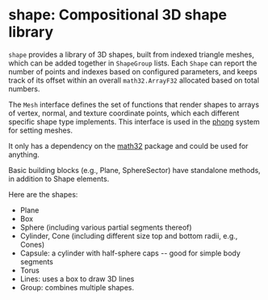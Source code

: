 # shape: Compositional 3D shape library

`shape` provides a library of 3D shapes, built from indexed triangle meshes, which can be added together in `ShapeGroup` lists.  Each `Shape` can report the number of points and indexes based on configured parameters, and keeps track of its offset within an overall `math32.ArrayF32` allocated based on total numbers.

The `Mesh` interface defines the set of functions that render shapes to arrays of vertex, normal, and texture coordinate points, which each different specific shape type implements.  This interface is used in the [phong](../phong) system for setting meshes.

It only has a dependency on the [math32](https://github.com/MobinYengejehi/core/math32) package and could be used for anything.

Basic building blocks (e.g., Plane, SphereSector) have standalone methods, in addition to Shape elements.

Here are the shapes:

* Plane
* Box
* Sphere (including various partial segments thereof)
* Cylinder, Cone (including different size top and bottom radii, e.g., Cones)
* Capsule: a cylinder with half-sphere caps -- good for simple body segments
* Torus
* Lines: uses a box to draw 3D lines
* Group: combines multiple shapes.

